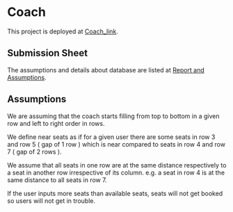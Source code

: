 # Coach
This project is deployed at [Coach_link](https://creative-kheer-d72e07.netlify.app/).

## Submission Sheet 
The assumptions and details about database are listed at [Report and Assumptions](https://docs.google.com/document/d/1lA_yybudL0RFEamjMgNhs8d9MI82UZbQB5xYK6BiLMA/edit?usp=sharing).

## Assumptions
We are assuming that the coach starts filling from top to bottom in a given row and left to right order in rows.


We define near seats as if for a given user there are some seats in row 3 and row 5  ( gap of 1 row ) which is near compared to seats in row 4 and row 7 ( gap of 2 rows ).

We assume that all seats in one row are at the same distance respectively to a seat in another row irrespective of its column. e.g. a seat in row 4 is at the same distance to all seats in row 7.

If the user inputs more seats than available seats, seats will not get booked so users will not get in trouble.
